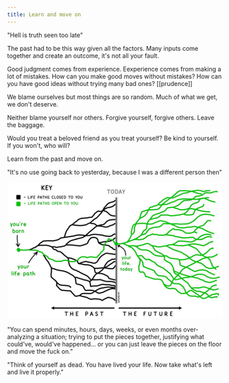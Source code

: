 ```yaml
---
title: Learn and move on 
---
```


"Hell is truth seen too late"

The past had to be this way given all the factors. Many inputs come together and create an outcome, it's not all your fault. 

Good judgment comes from experience. Eexperience comes from making a lot of mistakes. How can you make good moves without mistakes? How can you have good ideas without trying many bad ones? [[prudence]]

We blame ourselves but most things are so random. Much of what we get, we don't deserve. 

Neither blame yourself nor others. Forgive yourself, forgive others. Leave the baggage. 

Would you treat a beloved friend as you treat yourself? Be kind to yourself. If you won't, who will? 

Learn from the past and move on. 

"It's no use going back to yesterday, because I was a different person then"

![](/assets/static/img/life-paths.jpeg)

"You can spend minutes, hours, days, weeks, or even months over-analyzing a situation; trying to put the pieces together, justifying what could've, would've happened... or you can just leave the pieces on the floor and move the fuck on.”


"Think of yourself as dead. You have lived your life. Now take what's left and live it properly."

